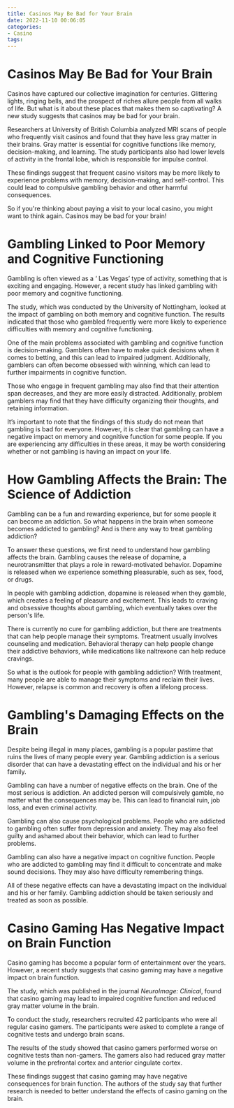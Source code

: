 ```yaml
---
title: Casinos May Be Bad for Your Brain
date: 2022-11-10 00:06:05
categories:
- Casino
tags:
---
```



# Casinos May Be Bad for Your Brain

Casinos have captured our collective imagination for centuries. Glittering lights, ringing bells, and the prospect of riches allure people from all walks of life. But what is it about these places that makes them so captivating? A new study suggests that casinos may be bad for your brain.

Researchers at University of British Columbia analyzed MRI scans of people who frequently visit casinos and found that they have less gray matter in their brains. Gray matter is essential for cognitive functions like memory, decision-making, and learning. The study participants also had lower levels of activity in the frontal lobe, which is responsible for impulse control.

These findings suggest that frequent casino visitors may be more likely to experience problems with memory, decision-making, and self-control. This could lead to compulsive gambling behavior and other harmful consequences.

So if you're thinking about paying a visit to your local casino, you might want to think again. Casinos may be bad for your brain!

# Gambling Linked to Poor Memory and Cognitive Functioning

Gambling is often viewed as a ‘ Las Vegas’ type of activity, something that is exciting and engaging. However, a recent study has linked gambling with poor memory and cognitive functioning.

The study, which was conducted by the University of Nottingham, looked at the impact of gambling on both memory and cognitive function. The results indicated that those who gambled frequently were more likely to experience difficulties with memory and cognitive functioning.

One of the main problems associated with gambling and cognitive function is decision-making. Gamblers often have to make quick decisions when it comes to betting, and this can lead to impaired judgment. Additionally, gamblers can often become obsessed with winning, which can lead to further impairments in cognitive function.

Those who engage in frequent gambling may also find that their attention span decreases, and they are more easily distracted. Additionally, problem gamblers may find that they have difficulty organizing their thoughts, and retaining information.

It’s important to note that the findings of this study do not mean that gambling is bad for everyone. However, it is clear that gambling can have a negative impact on memory and cognitive function for some people. If you are experiencing any difficulties in these areas, it may be worth considering whether or not gambling is having an impact on your life.

# How Gambling Affects the Brain: The Science of Addiction

Gambling can be a fun and rewarding experience, but for some people it can become an addiction. So what happens in the brain when someone becomes addicted to gambling? And is there any way to treat gambling addiction?

To answer these questions, we first need to understand how gambling affects the brain. Gambling causes the release of dopamine, a neurotransmitter that plays a role in reward-motivated behavior. Dopamine is released when we experience something pleasurable, such as sex, food, or drugs.

In people with gambling addiction, dopamine is released when they gamble, which creates a feeling of pleasure and excitement. This leads to craving and obsessive thoughts about gambling, which eventually takes over the person's life.

There is currently no cure for gambling addiction, but there are treatments that can help people manage their symptoms. Treatment usually involves counseling and medication. Behavioral therapy can help people change their addictive behaviors, while medications like naltrexone can help reduce cravings.

So what is the outlook for people with gambling addiction? With treatment, many people are able to manage their symptoms and reclaim their lives. However, relapse is common and recovery is often a lifelong process.

# Gambling's Damaging Effects on the Brain

Despite being illegal in many places, gambling is a popular pastime that ruins the lives of many people every year. Gambling addiction is a serious disorder that can have a devastating effect on the individual and his or her family.

Gambling can have a number of negative effects on the brain. One of the most serious is addiction. An addicted person will compulsively gamble, no matter what the consequences may be. This can lead to financial ruin, job loss, and even criminal activity.

Gambling can also cause psychological problems. People who are addicted to gambling often suffer from depression and anxiety. They may also feel guilty and ashamed about their behavior, which can lead to further problems.

Gambling can also have a negative impact on cognitive function. People who are addicted to gambling may find it difficult to concentrate and make sound decisions. They may also have difficulty remembering things.

All of these negative effects can have a devastating impact on the individual and his or her family. Gambling addiction should be taken seriously and treated as soon as possible.

# Casino Gaming Has Negative Impact on Brain Function

Casino gaming has become a popular form of entertainment over the years. However, a recent study suggests that casino gaming may have a negative impact on brain function.

The study, which was published in the journal <i>NeuroImage: Clinical</i>, found that casino gaming may lead to impaired cognitive function and reduced gray matter volume in the brain.

To conduct the study, researchers recruited 42 participants who were all regular casino gamers. The participants were asked to complete a range of cognitive tests and undergo brain scans.

The results of the study showed that casino gamers performed worse on cognitive tests than non-gamers. The gamers also had reduced gray matter volume in the prefrontal cortex and anterior cingulate cortex.

These findings suggest that casino gaming may have negative consequences for brain function. The authors of the study say that further research is needed to better understand the effects of casino gaming on the brain.